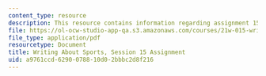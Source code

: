 ```yaml
---
content_type: resource
description: This resource contains information regarding assignment 15.
file: https://ol-ocw-studio-app-qa.s3.amazonaws.com/courses/21w-015-writing-and-rhetoric-writing-about-sports-fall-2013/a9761ccd6290078810d02bbbc2d8f216_MIT21W_015F13_Assignment15.pdf
file_type: application/pdf
resourcetype: Document
title: Writing About Sports, Session 15 Assignment
uid: a9761ccd-6290-0788-10d0-2bbbc2d8f216
---
```

